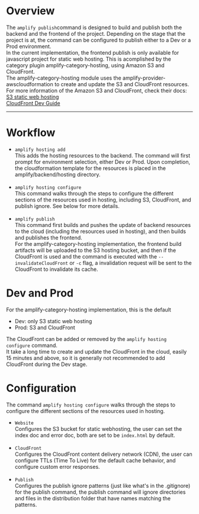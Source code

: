 
# Overview
The `amplify publish`command is designed to build and publish both the backend and the frontend of the project. Depending on the stage that the project is at, the command can be configured to publish either to a Dev or a Prod environment.<br/>
In the current implementation, the frontend publish is only available for javascript project for static web hosting. This is acomplished by the category plugin amplify-category-hosting, using Amazon S3 and CloudFront. <br/>
The amplify-category-hosting module uses the amplify-provider-awscloudformation to create and update the S3 and CloudFront resources.
For more  information of the Amazon S3 and CloudFront, check their docs:<br/>
[S3 static web hosting](https://docs.aws.amazon.com/AmazonS3/latest/dev/WebsiteHosting.html)<br/>
[CloudFront Dev Guide](https://docs.aws.amazon.com/AmazonCloudFront/latest/DeveloperGuide/Introduction.html)
***
# Workflow
- `amplify hosting add`<br/>
This adds the hosting resources to the backend. The command will first prompt for environment selection, either Dev or Prod. Upon completion, the cloudformation template for the resources is placed in the amplify/backend/hosting directory. <br/><br/>
- `amplify hosting configure`<br/>
This command walks through the steps to configure the different sections of the resources used in hosting, including S3, CloudFront, and publish ignore. See below for more details.<br/><br/>
- `amplify publish`<br/>
This command first builds and pushes the update of backend resources to the cloud (including the resources used in hosting), and then builds and publishes the frontend.<br/>
For the amplify-category-hosting implementation, the frontend build artifacts will be uploaded to the S3 hosting bucket, and then if the CloudFront is used and the command is executed with the `--invalidateCloudFront` or `-c` flag, a invalidation request will be sent to the CloudFront to invalidate its cache. 

# Dev and Prod
For the amplify-category-hosting implementation, this is the default
- Dev: only S3 static web hosting
- Prod: S3 and CloudFront

The CloudFront can be added or removed by the `amplify hosting configure` command. <br/>
It take a long time to create and update the CloudFront in the cloud, easily 15 minutes and above, so it is generally not recommended to add CloudFront during the Dev stage. 

# Configuration
The command `amplify hosting configure` walks through the steps to configure the different sections of the resources used in hosting. 
- `Website`<br/>
Configures the S3 bucket for static webhosting, the user can set the index doc and error doc, both are set to be `index.html` by default.<br/><br/>
- `CloudFront`<br/>
Configures the CloudFront content delivery network (CDN), the user can configure TTLs (Time To Live) for the default cache behavior, and configure custom error responses.<br/><br/>
- `Publish`<br/>
Configures the publish ignore patterns (just like what's in the .gitignore) for the publish command, the publish command will ignore directories and files in the distribution folder that have names matching the patterns. 
